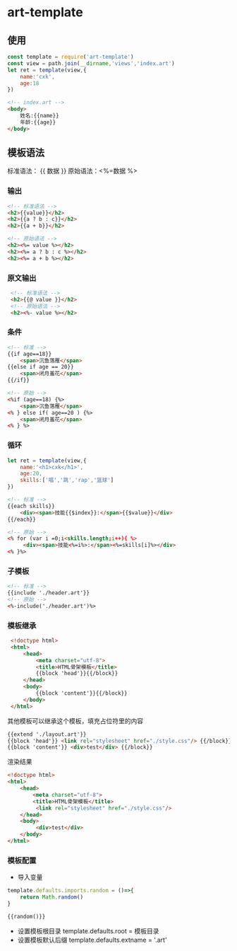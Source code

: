 # art-template

## 使用

```js
const template = require('art-template')
const view = path.join(__dirname,'views','index.art')
let ret = template(view,{
    name:'cxk',
    age:18
})
```

```html
<!-- index.art -->
<body>
    姓名:{{name}}
    年龄:{{age}}
</body>
```

## 模板语法

标准语法： {{ 数据 }}
原始语法：<%=数据  %>

### 输出

```html
<!-- 标准语法 -->
<h2>{{value}}</h2>
<h2>{{a ? b : c}}</h2>
<h2>{{a + b}}</h2>

<!-- 原始语法 -->
<h2><%= value %></h2>
<h2><%= a ? b : c %></h2>
<h2><%= a + b %></h2>
```

### 原文输出

```html
 <!-- 标准语法 -->
 <h2>{{@ value }}</h2>
 <!-- 原始语法 -->
 <h2><%- value %></h2>
```

### 条件

```html
<!-- 标准 -->
{{if age==18}}
    <span>沉鱼落雁</span>
{{else if age == 20}}
    <span>闭月羞花</span>
{{/if}}

<!-- 原始 -->
<%if (age==18) {%>
    <span>沉鱼落雁</span>
<% } else if( age==20 ) {%>
    <span>闭月羞花</span>
<% } %>
```

### 循环

```js
let ret = template(view,{
    name:'<h1>cxk</h1>',
    age:20,
    skills:['唱','跳','rap','篮球']
})
```

```html
<!-- 标准 -->
{{each skills}}
    <div><span>技能{{$index}}:</span>{{$value}}</div>
{{/each}}

<!-- 原始 -->
<% for (var i =0;i<skills.length;i++){ %>
     <div><span>技能<%=i%>:</span><%=skills[i]%></div>
<% }%>
```

### 子模板

```html
<!-- 标准 -->
{{include './header.art'}}
<!-- 原始 -->
<%-include('./header.art')%>
```

### 模板继承

```html
 <!doctype html>
 <html>
     <head>
         <meta charset="utf-8">
         <title>HTML骨架模板</title>
         {{block 'head'}}{{/block}}
     </head>
     <body>
         {{block 'content'}}{{/block}}
     </body>
 </html>
```

其他模板可以继承这个模板，填充占位符里的内容

```html
{{extend './layout.art'}}
{{block 'head'}} <link rel="stylesheet" href="./style.css"/> {{/block}}
{{block 'content'}} <div>test</div> {{/block}}
```

渲染结果

```html
<!doctype html>
<html>
    <head>
        <meta charset="utf-8">
        <title>HTML骨架模板</title>
         <link rel="stylesheet" href="./style.css"/>
    </head>
    <body>
         <div>test</div>
    </body>
</html>
```

### 模板配置

- 导入变量

```js
template.defaults.imports.random = ()=>{
    return Math.random()
}
```
```html
{{random()}}
```

- 设置模板根目录 template.defaults.root = 模板目录
- 设置模板默认后缀 template.defaults.extname = '.art'
